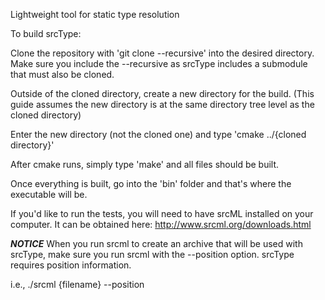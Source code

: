 Lightweight tool for static type resolution

To build srcType:

Clone the repository with 'git clone --recursive' into the desired directory. Make sure you include the --recursive as srcType includes a submodule that must also be cloned.

Outside of the cloned directory, create a new directory for the build. (This guide assumes the new directory is at the same directory tree level as the cloned directory)

Enter the new directory (not the cloned one) and type 'cmake ../{cloned directory}'

After cmake runs, simply type 'make' and all files should be built.

Once everything is built, go into the 'bin' folder and that's where the executable will be.

If you'd like to run the tests, you will need to have srcML installed on your computer. It can be obtained here: http://www.srcml.org/downloads.html

***NOTICE***
When you run srcml to create an archive that will be used with srcType, make sure you run srcml with the --position option.  srcType requires position information.

i.e., ./srcml {filename} --position

